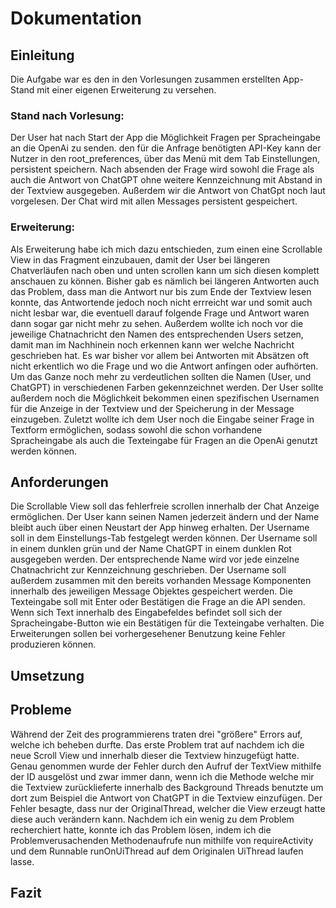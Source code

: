 # Dokumentation

## Einleitung
Die Aufgabe war es den in den Vorlesungen zusammen erstellten App-Stand mit einer eigenen Erweiterung zu versehen.

### Stand nach Vorlesung:
Der User hat nach Start der App die Möglichkeit Fragen per Spracheingabe an die OpenAi zu senden. den für die Anfrage
benötigten API-Key kann der Nutzer in den root_preferences, über das Menü mit dem Tab Einstellungen, persistent speichern.
Nach absenden der Frage wird sowohl die Frage als auch die Antwort von ChatGPT ohne weitere Kennzeichnung mit Abstand in der Textview ausgegeben.
Außerdem wir die Antwort von ChatGpt noch laut vorgelesen. Der Chat wird mit allen Messages persistent gespeichert.

### Erweiterung:
Als Erweiterung habe ich mich dazu entschieden, zum einen eine Scrollable View in das Fragment einzubauen, damit 
der User bei längeren Chatverläufen nach oben und unten scrollen kann um sich diesen komplett anschauen zu können.
Bisher gab es nämlich bei längeren Antworten auch das Problem, dass man die Antwort nur bis zum Ende der Textview lesen konnte,
das Antwortende jedoch noch nicht errreicht war und somit auch nicht lesbar war, die eventuell darauf folgende Frage und Antwort waren dann sogar gar nicht mehr zu sehen.
Außerdem wollte ich noch vor die jeweilige Chatnachricht den Namen des entsprechenden Users setzen, damit man im Nachhinein
noch erkennen kann wer welche Nachricht geschrieben hat. Es war bisher vor allem bei Antworten mit Absätzen oft nicht
erkentlich wo die Frage und wo die Antwort anfingen oder aufhörten. Um das Ganze noch mehr zu verdeutlichen sollten die Namen (User, und ChatGPT)
in verschiedenen Farben gekennzeichnet werden.
Der User sollte außerdem noch die Möglichkeit bekommen einen spezifischen Usernamen für die Anzeige in der Textview und der Speicherung in der Message einzugeben.
Zuletzt wollte ich dem User noch die Eingabe seiner Frage in Textform ermöglichen, sodass sowohl die schon vorhandene Spracheingabe
als auch die Texteingabe für Fragen an die OpenAi genutzt werden können.

## Anforderungen
Die Scrollable View soll das fehlerfreie scrollen innerhalb der Chat Anzeige ermöglichen.
Der User kann seinen Namen jederzeit ändern und der Name bleibt auch über einen Neustart der App hinweg erhalten.
Der Username soll in dem Einstellungs-Tab festgelegt werden können.
Der Username soll in einem dunklen grün und der Name ChatGPT in einem dunklen Rot ausgegeben werden.
Der entsprechende Name wird vor jede einzelne Chatnachricht zur Kennzeichnung geschrieben.
Der Username soll außerdem zusammen mit den bereits vorhanden Message Komponenten innerhalb des jeweiligen Message Objektes gespeichert werden.
Die Texteingabe soll mit Enter oder Bestätigen die Frage an die API senden.
Wenn sich Text innerhalb des Eingabefeldes befindet soll sich der Spracheingabe-Button wie ein Bestätigen für die Texteingabe verhalten.
Die Erweiterungen sollen bei vorhergesehener Benutzung keine Fehler produzieren können.

## Umsetzung




## Probleme
Während der Zeit des programmierens traten drei "größere" Errors auf, welche ich beheben durfte.
Das erste Problem trat auf nachdem ich die neue Scroll View und innerhalb dieser die Textview hinzugefügt hatte.
Genau genommen wurde der Fehler durch den Aufruf der TextView mithilfe der ID ausgelöst und zwar immer dann, wenn
ich die Methode welche mir die Textview zurücklieferte innerhalb des Background Threads benutzte um dort zum Beispiel die
Antwort von ChatGPT in die Textview einzufügen. Der Fehler besagte, dass nur der OriginalThread, welcher die View erzeugt hatte diese auch verändern kann.
Nachdem ich ein wenig zu dem Problem recherchiert hatte, konnte ich das Problem lösen, indem ich die Problemverusachenden Methodenaufrufe nun mithilfe von requireActivity
und dem Runnable runOnUiThread auf dem Originalen UiThread laufen lasse.

## Fazit

